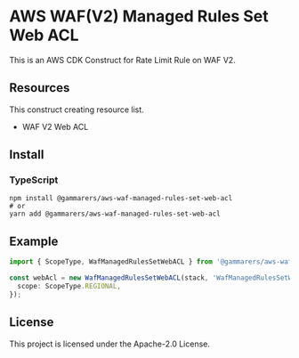 # AWS WAF(V2) Managed Rules Set Web ACL

This is an AWS CDK Construct for Rate Limit Rule on WAF V2.

## Resources

This construct creating resource list.

- WAF V2 Web ACL

## Install

### TypeScript

```shell
npm install @gammarers/aws-waf-managed-rules-set-web-acl
# or
yarn add @gammarers/aws-waf-managed-rules-set-web-acl
```

## Example

```typescript
import { ScopeType, WafManagedRulesSetWebACL } from '@gammarers/aws-waf-managed-rules-set-web-acl';

const webAcl = new WafManagedRulesSetWebACL(stack, 'WafManagedRulesSetWebACL', {
  scope: ScopeType.REGIONAL,
});

```

## License

This project is licensed under the Apache-2.0 License.
